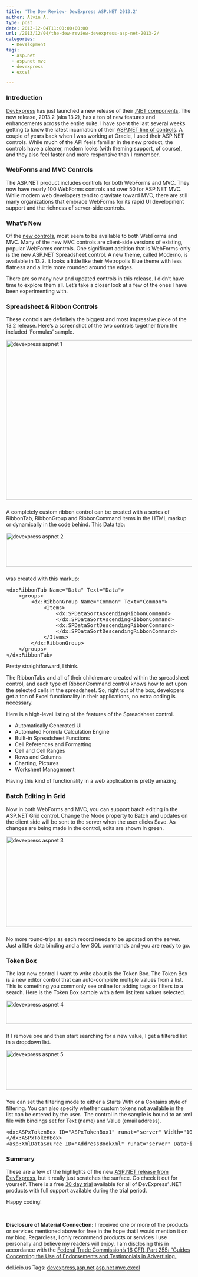 ```yaml
---
title: 'The Dew Review- DevExpress ASP.NET 2013.2'
author: Alvin A.
type: post
date: 2013-12-04T11:00:00+00:00
url: /2013/12/04/the-dew-review-devexpress-asp-net-2013-2/
categories:
  - Development
tags:
  - asp.net
  - asp.net mvc
  - devexpress
  - excel

---
```

### Introduction

<a href="https://www.devexpress.com/" target="_blank">DevExpress</a> has just launched a new release of their <a href="https://www.devexpress.com/Subscriptions/DXperience.xml" target="_blank">.NET components</a>. The new release, 2013.2 (aka 13.2), has a ton of new features and enhancements across the entire suite. I have spent the last several weeks getting to know the latest incarnation of their <a href="https://www.devexpress.com/Products/NET/Controls/ASP/" target="_blank">ASP.NET line of controls</a>. A couple of years back when I was working at Oracle, I used their ASP.NET controls. While much of the API feels familiar in the new product, the controls have a clearer, modern looks (with theming support, of course), and they also feel faster and more responsive than I remember.

### WebForms and MVC Controls

The ASP.NET product includes controls for both WebForms and MVC. They now have nearly 100 WebForms controls and over 50 for ASP.NET MVC. While modern web developers tend to gravitate toward MVC, there are still many organizations that embrace WebForms for its rapid UI development support and the richness of server-side controls.

### What’s New

Of the <a href="https://www.devexpress.com/Products/NET/Controls/ASP/features.xml" target="_blank">new controls</a>, most seem to be available to both WebForms and MVC. Many of the new MVC controls are client-side versions of existing, popular WebForms controls. One significant addition that is WebForms-only is the new ASP.NET Spreadsheet control. A new theme, called Moderno, is available in 13.2. It looks a little like their Metropolis Blue theme with less flatness and a little more rounded around the edges.

There are so many new and updated controls in this release. I didn’t have time to explore them all. Let’s take a closer look at a few of the ones I have been experimenting with.

### Spreadsheet & Ribbon Controls

These controls are definitely the biggest and most impressive piece of the 13.2 release. Here’s a screenshot of the two controls together from the included ‘Formulas’ sample.

[<img loading="lazy" decoding="async" title="devexpress aspnet 1" style="border-left-width: 0px; border-right-width: 0px; background-image: none; border-bottom-width: 0px; padding-top: 0px; padding-left: 0px; margin: 0px 0px 10px; display: inline; padding-right: 0px; border-top-width: 0px" border="0" alt="devexpress aspnet 1" src="/wp-content/uploads/2013/12/devexpress-aspnet-1_thumb.png" width="644" height="433" />][1]

A completely custom ribbon control can be created with a series of RibbonTab, RibbonGroup and RibbonCommand items in the HTML markup or dynamically in the code behind. This Data tab:

[<img loading="lazy" decoding="async" title="devexpress aspnet 2" style="border-left-width: 0px; border-right-width: 0px; background-image: none; border-bottom-width: 0px; padding-top: 0px; padding-left: 0px; margin: 0px 0px 10px; display: inline; padding-right: 0px; border-top-width: 0px" border="0" alt="devexpress aspnet 2" src="/wp-content/uploads/2013/12/devexpress-aspnet-2_thumb.png" width="644" height="92" />][2]

was created with this markup:

<pre class="csharpcode"><span class="kwrd">&lt;</span><span class="html">dx:RibbonTab</span> <span class="attr">Name</span><span class="kwrd">="Data"</span> <span class="attr">Text</span><span class="kwrd">="Data"</span><span class="kwrd">&gt;</span>
    <span class="kwrd">&lt;</span><span class="html">groups</span><span class="kwrd">&gt;</span>
        <span class="kwrd">&lt;</span><span class="html">dx:RibbonGroup</span> <span class="attr">Name</span><span class="kwrd">="Common"</span> <span class="attr">Text</span><span class="kwrd">="Common"</span><span class="kwrd">&gt;</span>
            <span class="kwrd">&lt;</span><span class="html">Items</span><span class="kwrd">&gt;</span>
                <span class="kwrd">&lt;</span><span class="html">dx:SPDataSortAscendingRibbonCommand</span><span class="kwrd">&gt;</span>
                <span class="kwrd">&lt;/</span><span class="html">dx:SPDataSortAscendingRibbonCommand</span><span class="kwrd">&gt;</span>
                <span class="kwrd">&lt;</span><span class="html">dx:SPDataSortDescendingRibbonCommand</span><span class="kwrd">&gt;</span>
                <span class="kwrd">&lt;/</span><span class="html">dx:SPDataSortDescendingRibbonCommand</span><span class="kwrd">&gt;</span>
            <span class="kwrd">&lt;/</span><span class="html">Items</span><span class="kwrd">&gt;</span>
        <span class="kwrd">&lt;/</span><span class="html">dx:RibbonGroup</span><span class="kwrd">&gt;</span>
    <span class="kwrd">&lt;/</span><span class="html">groups</span><span class="kwrd">&gt;</span>
<span class="kwrd">&lt;/</span><span class="html">dx:RibbonTab</span><span class="kwrd">&gt;</span></pre>

Pretty straightforward, I think.

The RibbonTabs and all of their children are created within the spreadsheet control, and each type of RibbonCommand control knows how to act upon the selected cells in the spreadsheet. So, right out of the box, developers get a ton of Excel functionality in their applications, no extra coding is necessary.

Here is a high-level listing of the features of the Spreadsheet control.

  * Automatically Generated UI 
  * Automated Formula Calculation Engine 
  * Built-in Spreadsheet Functions 
  * Cell References and Formatting 
  * Cell and Cell Ranges 
  * Rows and Columns 
  * Charting, Pictures 
  * Worksheet Management

Having this kind of functionality in a web application is pretty amazing.

### Batch Editing in Grid

Now in both WebForms and MVC, you can support batch editing in the ASP.NET Grid control. Change the Mode property to Batch and updates on the client side will be sent to the server when the user clicks Save. As changes are being made in the control, edits are shown in green.

[<img loading="lazy" decoding="async" title="devexpress aspnet 3" style="border-left-width: 0px; border-right-width: 0px; background-image: none; border-bottom-width: 0px; padding-top: 0px; padding-left: 0px; margin: 0px 0px 10px; display: inline; padding-right: 0px; border-top-width: 0px" border="0" alt="devexpress aspnet 3" src="/wp-content/uploads/2013/12/devexpress-aspnet-3_thumb.png" width="644" height="246" />][3]

No more round-trips as each record needs to be updated on the server. Just a little data binding and a few SQL commands and you are ready to go.

### Token Box

The last new control I want to write about is the Token Box. The Token Box is a new editor control that can auto-complete multiple values from a list. This is something you commonly see online for adding tags or filters to a search. Here is the Token Box sample with a few list item values selected.

[<img loading="lazy" decoding="async" title="devexpress aspnet 4" style="border-left-width: 0px; border-right-width: 0px; background-image: none; border-bottom-width: 0px; padding-top: 0px; padding-left: 0px; margin: 0px 0px 10px; display: inline; padding-right: 0px; border-top-width: 0px" border="0" alt="devexpress aspnet 4" src="/wp-content/uploads/2013/12/devexpress-aspnet-4_thumb.png" width="644" height="63" />][4]

If I remove one and then start searching for a new value, I get a filtered list in a dropdown list.

[<img loading="lazy" decoding="async" title="devexpress aspnet 5" style="border-left-width: 0px; border-right-width: 0px; background-image: none; border-bottom-width: 0px; padding-top: 0px; padding-left: 0px; margin: 0px 0px 10px; display: inline; padding-right: 0px; border-top-width: 0px" border="0" alt="devexpress aspnet 5" src="/wp-content/uploads/2013/12/devexpress-aspnet-5_thumb.png" width="644" height="107" />][5]

You can set the filtering mode to either a Starts With or a Contains style of filtering. You can also specify whether custom tokens not available in the list can be entered by the user.&nbsp; The control in the sample is bound to an xml file with bindings set for Text (name) and Value (email address).

<pre class="csharpcode"><span class="kwrd">&lt;</span><span class="html">dx:ASPxTokenBox</span> <span class="attr">ID</span><span class="kwrd">="ASPxTokenBox1"</span> <span class="attr">runat</span><span class="kwrd">="server"</span> <span class="attr">Width</span><span class="kwrd">="100%"</span> <span class="attr">DataSourceID</span><span class="kwrd">="AddressBookXml"</span> <span class="attr">TextField</span><span class="kwrd">="Name"</span> <span class="attr">ValueField</span><span class="kwrd">="Email"</span><span class="kwrd">&gt;</span>
<span class="kwrd">&lt;/</span><span class="html">dx:ASPxTokenBox</span><span class="kwrd">&gt;</span>
<span class="kwrd">&lt;</span><span class="html">asp:XmlDataSource</span> <span class="attr">ID</span><span class="kwrd">="AddressBookXml"</span> <span class="attr">runat</span><span class="kwrd">="server"</span> <span class="attr">DataFile</span><span class="kwrd">="~/App_Data/Contacts.xml"</span> <span class="attr">XPath</span><span class="kwrd">="//Contacts/*"</span> <span class="kwrd">/&gt;</span></pre>

### Summary

These are a few of the highlights of the new <a href="https://www.devexpress.com/Products/NET/Controls/ASP/" target="_blank">ASP.NET release from DevExpress</a>, but it really just scratches the surface. Go check it out for yourself. There is a free <a href="https://www.devexpress.com/Home/try.xml" target="_blank">30 day trial</a> available for all of DevExpress’ .NET products with full support available during the trial period.

Happy coding!

&nbsp;

**Disclosure of Material Connection:** I received one or more of the products or services mentioned above for free in the hope that I would mention it on my blog. Regardless, I only recommend products or services I use personally and believe my readers will enjoy. I am disclosing this in accordance with the [Federal Trade Commission’s 16 CFR, Part 255: “Guides Concerning the Use of Endorsements and Testimonials in Advertising.][6]

<div id="scid:0767317B-992E-4b12-91E0-4F059A8CECA8:432a33aa-e9d6-4dae-8463-a2f14ee56d34" class="wlWriterEditableSmartContent" style="float: none; padding-bottom: 0px; padding-top: 0px; padding-left: 0px; margin: 0px; display: inline; padding-right: 0px">
  del.icio.us Tags: <a href="http://del.icio.us/popular/devexpress" rel="tag">devexpress</a>,<a href="http://del.icio.us/popular/asp.net" rel="tag">asp.net</a>,<a href="http://del.icio.us/popular/asp.net+mvc" rel="tag">asp.net mvc</a>,<a href="http://del.icio.us/popular/excel" rel="tag">excel</a>
</div><div data-type="ad" data-publisher="lqm.alvinashcraft.site" data-zone="ron" data-format="1x1"</div> </div>

 [1]: /wp-content/uploads/2013/12/devexpress-aspnet-1.png
 [2]: /wp-content/uploads/2013/12/devexpress-aspnet-2.png
 [3]: /wp-content/uploads/2013/12/devexpress-aspnet-3.png
 [4]: /wp-content/uploads/2013/12/devexpress-aspnet-4.png
 [5]: /wp-content/uploads/2013/12/devexpress-aspnet-5.png
 [6]: http://www.access.gpo.gov/nara/cfr/waisidx_03/16cfr255_03.html